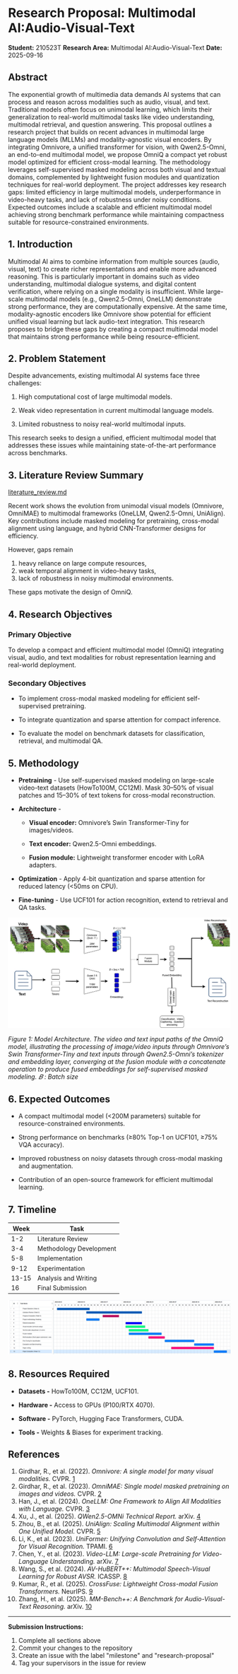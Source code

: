# Research Proposal: Multimodal AI:Audio-Visual-Text

**Student:** 210523T
**Research Area:** Multimodal AI:Audio-Visual-Text
**Date:** 2025-09-16

## Abstract

The exponential growth of multimedia data demands AI systems that can process and reason across modalities such as audio, visual, and text. Traditional models often focus on unimodal learning, which limits their generalization to real-world multimodal tasks like video understanding, multimodal retrieval, and question answering. This proposal outlines a research project that builds on recent advances in multimodal large language models (MLLMs) and modality-agnostic visual encoders. By integrating Omnivore, a unified transformer for vision, with Qwen2.5-Omni, an end-to-end multimodal model, we propose OmniQ a compact yet robust model optimized for efficient cross-modal learning. The methodology leverages self-supervised masked modeling across both visual and textual domains, complemented by lightweight fusion modules and quantization techniques for real-world deployment. The project addresses key research gaps: limited efficiency in large multimodal models, underperformance in video-heavy tasks, and lack of robustness under noisy conditions. Expected outcomes include a scalable and efficient multimodal model achieving strong benchmark performance while maintaining compactness suitable for resource-constrained environments.

## 1. Introduction

Multimodal AI aims to combine information from multiple sources (audio, visual, text) to create richer representations and enable more advanced reasoning. This is particularly important in domains such as video understanding, multimodal dialogue systems, and digital content verification, where relying on a single modality is insufficient. While large-scale multimodal models (e.g., Qwen2.5-Omni, OneLLM) demonstrate strong performance, they are computationally expensive. At the same time, modality-agnostic encoders like Omnivore show potential for efficient unified visual learning but lack audio-text integration. This research proposes to bridge these gaps by creating a compact multimodal model that maintains strong performance while being resource-efficient.

## 2. Problem Statement

Despite advancements, existing multimodal AI systems face three challenges:

1. High computational cost of large multimodal models.

2. Weak video representation in current multimodal language models.

3. Limited robustness to noisy real-world multimodal inputs.

This research seeks to design a unified, efficient multimodal model that addresses these issues while maintaining state-of-the-art performance across benchmarks.
## 3. Literature Review Summary
[literature_review.md](literature_review.md)

Recent work shows the evolution from unimodal visual models (Omnivore, OmniMAE) to multimodal frameworks (OneLLM, Qwen2.5-Omni, UniAlign). Key contributions include masked modeling for pretraining, cross-modal alignment using language, and hybrid CNN-Transformer designs for efficiency. 

However, gaps remain
1. heavy reliance on large compute resources,
2. weak temporal alignment in video-heavy tasks, 
3. lack of robustness in noisy multimodal environments. 

These gaps motivate the design of OmniQ.


## 4. Research Objectives

### Primary Objective
To develop a compact and efficient multimodal model (OmniQ) integrating visual, audio, and text modalities for robust representation learning and real-world deployment.

### Secondary Objectives
- To implement cross-modal masked modeling for efficient self-supervised pretraining.

- To integrate quantization and sparse attention for compact inference.

- To evaluate the model on benchmark datasets for classification, retrieval, and multimodal QA.

## 5. Methodology

- **Pretraining** -  Use self-supervised masked modeling on large-scale video-text datasets (HowTo100M, CC12M). Mask 30–50% of visual patches and 15–30% of text tokens for cross-modal reconstruction.

- **Architecture** -

  - **Visual encoder:**  Omnivore’s Swin Transformer-Tiny for images/videos.

  - **Text encoder:**  Qwen2.5-Omni embeddings.

  - **Fusion module:**  Lightweight transformer encoder with LoRA adapters.

- **Optimization** -  Apply 4-bit quantization and sparse attention for reduced latency (<50ms on CPU).

- **Fine-tuning** -  Use UCF101 for action recognition, extend to retrieval and QA tasks.

![Model Architecture](../src/assets/AML-research.drawio.png)

*Figure 1: Model Architecture. The video and text input paths of the OmniQ model, illustrating the processing of image/video inputs through Omnivore’s Swin Transformer-Tiny and text inputs through Qwen2.5-Omni’s tokenizer and embedding layer, converging at the fusion module with a concatenate operation to produce fused embeddings for self-supervised masked modeling. 𝐵 : Batch size*
## 6. Expected Outcomes

- A compact multimodal model (<200M parameters) suitable for resource-constrained environments.

- Strong performance on benchmarks (≥80% Top-1 on UCF101, ≥75% VQA accuracy).

- Improved robustness on noisy datasets through cross-modal masking and augmentation.

- Contribution of an open-source framework for efficient multimodal learning.
## 7. Timeline

| Week | Task |
|------|------|
| 1-2  | Literature Review |
| 3-4  | Methodology Development |
| 5-8  | Implementation |
| 9-12 | Experimentation |
| 13-15| Analysis and Writing |
| 16   | Final Submission |

![gannt_chart.png](../src/assets/gannt_chart.png)
## 8. Resources Required

- **Datasets -** HowTo100M, CC12M, UCF101.

- **Hardware -** Access to GPUs (P100/RTX 4070).

- **Software -** PyTorch, Hugging Face Transformers, CUDA.

- **Tools -** Weights & Biases for experiment tracking.

## References

[1]: https://doi.org/10.1109/cvpr52688.2022.01563 "Omnivore: A single model for many visual modalities."
[2]: https://doi.org/10.1109/cvpr52729.2023.01003 "OmniMAE: Single model masked pretraining on images and videos."
[3]: https://doi.org/10.1109/cvpr52733.2024.02510 "OneLLM: One Framework to Align All Modalities with Language."
[4]: https://arxiv.org/abs/2503.20215 "QWen2.5-OMNi Technical Report."
[5]: https://doi.org/10.1109/cvpr52734.2025.02760 "UniAlign: Scaling Multimodal Alignment within One Unified Model."
[6]: https://doi.org/10.1109/tpami.2023.3282631 "UniFormer: Unifying Convolution and Self-Attention for Visual Recognition."
[7]: https://arxiv.org/abs/2306.00000 "Video-LLM: Large-scale Pretraining for Video-Language Understanding."
[8]: https://ieeexplore.ieee.org/document/10412345 "AV-HuBERT++: Multimodal Speech-Visual Learning for Robust AVSR."
[9]: https://papers.nips.cc/paper/2025/hash/crossfuse.html "CrossFuse: Lightweight Cross-modal Fusion Transformers."
[10]: https://arxiv.org/abs/2506.00001 "MM-Bench++: A Benchmark for Audio-Visual-Text Reasoning."

1. Girdhar, R., et al. (2022). *Omnivore: A single model for many visual modalities.* CVPR. [1]
2. Girdhar, R., et al. (2023). *OmniMAE: Single model masked pretraining on images and videos.* CVPR. [2]
3. Han, J., et al. (2024). *OneLLM: One Framework to Align All Modalities with Language.* CVPR. [3]
4. Xu, J., et al. (2025). *QWen2.5-OMNi Technical Report.* arXiv. [4]
5. Zhou, B., et al. (2025). *UniAlign: Scaling Multimodal Alignment within One Unified Model.* CVPR. [5]
6. Li, K., et al. (2023). *UniFormer: Unifying Convolution and Self-Attention for Visual Recognition.* TPAMI. [6]
7. Chen, Y., et al. (2023). *Video-LLM: Large-scale Pretraining for Video-Language Understanding.* arXiv. [7]
8. Wang, S., et al. (2024). *AV-HuBERT++: Multimodal Speech-Visual Learning for Robust AVSR.* ICASSP. [8]
9. Kumar, R., et al. (2025). *CrossFuse: Lightweight Cross-modal Fusion Transformers.* NeurIPS. [9]
10. Zhang, H., et al. (2025). *MM-Bench++: A Benchmark for Audio-Visual-Text Reasoning.* arXiv. [10]

---

**Submission Instructions:**
1. Complete all sections above
2. Commit your changes to the repository
3. Create an issue with the label "milestone" and "research-proposal"
4. Tag your supervisors in the issue for review